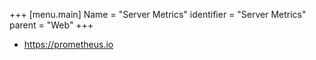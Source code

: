 +++
[menu.main]
Name = "Server Metrics"
identifier = "Server Metrics"
parent = "Web"
+++

- https://prometheus.io